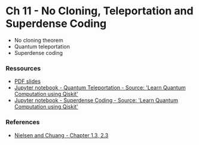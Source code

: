 # Ch 11 - No Cloning, Teleportation and Superdense Coding
- No cloning theorem
- Quantum teleportation
- Superdense coding

### Ressources

- [PDF slides](https://github.com/bfedrici-phd/QC-2020-CPE/blob/master/Ch11/Ch11-No-Cloning-Teleportation-Superdense-Coding.pdf)
- [Jupyter notebook - Quantum Teleportation - Source: 'Learn Quantum Computation using Qiskit']()
- [Jupyter notebook - Superdense Coding - Source: 'Learn Quantum Computation using Qiskit'](https://github.com/bfedrici-phd/QC-2020-CPE/blob/master/Ch11/superdense-coding.ipynb)

### References
- [Nielsen and Chuang - Chapter 1.3, 2.3](http://mmrc.amss.cas.cn/tlb/201702/W020170224608149940643.pdf)
